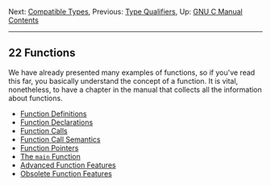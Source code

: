 Next: [Compatible Types](Compatible-Types.md), Previous: [Type
Qualifiers](Type-Qualifiers.md), Up: [GNU C Manual](index.md)  
[Contents](index.md#SEC_Contents "Table of contents")  

------------------------------------------------------------------------


## 22 Functions 


We have already presented many examples of functions, so if you've read
this far, you basically understand the concept of a function. It is
vital, nonetheless, to have a chapter in the manual that collects all
the information about functions.

-   [Function Definitions](Function-Definitions.md)
-   [Function Declarations](Function-Declarations.md)
-   [Function Calls](Function-Calls.md)
-   [Function Call Semantics](Function-Call-Semantics.md)
-   [Function Pointers](Function-Pointers.md)
-   [The `main` Function](The-main-Function.md)
-   [Advanced Function Features](Advanced-Definitions.md)
-   [Obsolete Function Features](Obsolete-Definitions.md)
